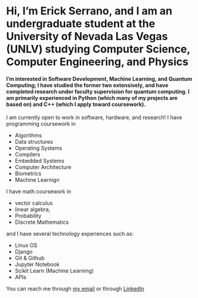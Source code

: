 # Hi, I’m Erick Serrano, and I am an undergraduate student at the University of Nevada Las Vegas (UNLV) studying Computer Science, Computer Engineering, and Physics
#### I’m interested in Software Development, Machine Learning, and Quantum Computing; I have studied the former two extensively, and have completed research under faculty supervision for quantum computing. I am primarily experienced in Python (which many of my projects are based on) and C++ (which I apply toward coursework).

I am currently open to work in software, hardware, and research! I have programming coursework in 
- Algorithms
- Data structures
- Operating Systems
- Compilers
- Embedded Systems
- Computer Architecture
- Biometrics
- Machine Learnign

I have math coursework in
- vector calculus
- linear algebra,
- Probability 
- Discrete Mathematics

and I have several technology experiences such as:
- Linux OS
- Django
- Git & Github
- Jupyter Notebook
- Scikit Learn (Machine Learning)
- APIs

You can reach me through [my email](mailto:serrae4@unlv.nevada.edu) or through [LinkedIn](https://www.linkedin.com/in/erick-serrano-a45698140/)

<!---
erickserr125/erickserr125 is a ✨ special ✨ repository because its `README.md` (this file) appears on your GitHub profile.
You can click the Preview link to take a look at your changes.
--->
